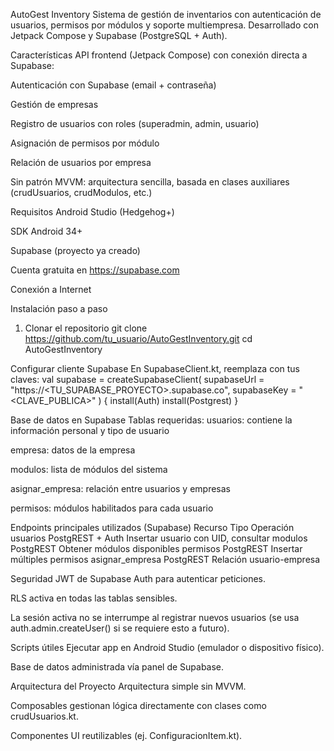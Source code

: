 AutoGest Inventory
Sistema de gestión de inventarios con autenticación de usuarios, permisos por módulos y soporte multiempresa. Desarrollado con Jetpack Compose y Supabase (PostgreSQL + Auth).

Características
API frontend (Jetpack Compose) con conexión directa a Supabase:

 Autenticación con Supabase (email + contraseña)

 Gestión de empresas

 Registro de usuarios con roles (superadmin, admin, usuario)

 Asignación de permisos por módulo

 Relación de usuarios por empresa

 Sin patrón MVVM: arquitectura sencilla, basada en clases auxiliares (crudUsuarios, crudModulos, etc.)

Requisitos
Android Studio (Hedgehog+)

SDK Android 34+

Supabase (proyecto ya creado)

Cuenta gratuita en https://supabase.com

Conexión a Internet

Instalación paso a paso
1. Clonar el repositorio
git clone https://github.com/tu_usuario/AutoGestInventory.git
cd AutoGestInventory

Configurar cliente Supabase
En SupabaseClient.kt, reemplaza con tus claves:
val supabase = createSupabaseClient(
    supabaseUrl = "https://<TU_SUPABASE_PROYECTO>.supabase.co",
    supabaseKey = "<CLAVE_PUBLICA>"
) {
    install(Auth)
    install(Postgrest)
}

Base de datos en Supabase
Tablas requeridas:
usuarios: contiene la información personal y tipo de usuario

empresa: datos de la empresa

modulos: lista de módulos del sistema

asignar_empresa: relación entre usuarios y empresas

permisos: módulos habilitados para cada usuario

Endpoints principales utilizados (Supabase)
Recurso	Tipo	Operación
usuarios	PostgREST + Auth	Insertar usuario con UID, consultar
modulos	PostgREST	Obtener módulos disponibles
permisos	PostgREST	Insertar múltiples permisos
asignar_empresa	PostgREST	Relación usuario-empresa

Seguridad
JWT de Supabase Auth para autenticar peticiones.

RLS activa en todas las tablas sensibles.

La sesión activa no se interrumpe al registrar nuevos usuarios (se usa auth.admin.createUser() si se requiere esto a futuro).

Scripts útiles
Ejecutar app en Android Studio (emulador o dispositivo físico).

Base de datos administrada vía panel de Supabase.

Arquitectura del Proyecto
Arquitectura simple sin MVVM.

Composables gestionan lógica directamente con clases como crudUsuarios.kt.

Componentes UI reutilizables (ej. ConfiguracionItem.kt).


